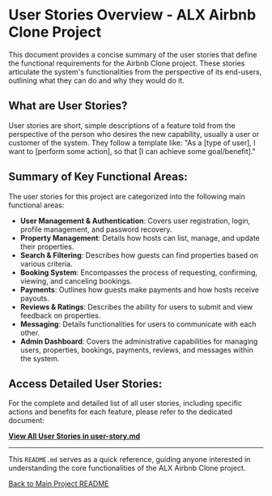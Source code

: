 # User Stories Overview - ALX Airbnb Clone Project

This document provides a concise summary of the user stories that define the functional requirements for the Airbnb Clone project. These stories articulate the system's functionalities from the perspective of its end-users, outlining what they can do and why they would do it.

## What are User Stories?

User stories are short, simple descriptions of a feature told from the perspective of the person who desires the new capability, usually a user or customer of the system. They follow a template like: "As a [type of user], I want to [perform some action], so that [I can achieve some goal/benefit]."

## Summary of Key Functional Areas:

The user stories for this project are categorized into the following main functional areas:

-   **User Management & Authentication**: Covers user registration, login, profile management, and password recovery.
-   **Property Management**: Details how hosts can list, manage, and update their properties.
-   **Search & Filtering**: Describes how guests can find properties based on various criteria.
-   **Booking System**: Encompasses the process of requesting, confirming, viewing, and canceling bookings.
-   **Payments**: Outlines how guests make payments and how hosts receive payouts.
-   **Reviews & Ratings**: Describes the ability for users to submit and view feedback on properties.
-   **Messaging**: Details functionalities for users to communicate with each other.
-   **Admin Dashboard**: Covers the administrative capabilities for managing users, properties, bookings, payments, reviews, and messages within the system.

## Access Detailed User Stories:

For the complete and detailed list of all user stories, including specific actions and benefits for each feature, please refer to the dedicated document:

[**View All User Stories in user-story.md**](user-stories.md)

---

This `README.md` serves as a quick reference, guiding anyone interested in understanding the core functionalities of the ALX Airbnb Clone project.

[Back to Main Project README](../README.md)